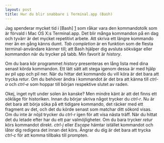 ```yaml
---
layout: post
title: Hur du blir snabbare i Terminal.app (Bash)
---
```

Jag spenderar mycket tid i [Bash] [1] som råkar vara den kommandotolk som är förvald i Mac&nbsp;OS&nbsp;X:s Terminal.app. Det blir många kommandon på en dag och tyvärr är det mycket repetitivt arbete. Att skriva ett längre kommando mer än en gång känns dumt. _Tab completion_ är en funktion som de flesta terminal-användare känner till; att Bash hjälper dig avsluta sökvägar eller kommandon när du trycker på tabb. Min favorit är _history_.

Om du bara kör programmet _history_ presenteras en lång lista med dina senast körda kommandon. Ett lätt sätt att stega igenom dessa är med hjälp av pil upp och pil ner. När du hittar det kommando du vill köra är det bara att trycka _retur_. Om du behöver ändra i kommandot är det bra att känna till _ctrl-a_ och _ctrl-e_ som hoppar till början respektive slutet av raden.

Okej, inget nytt under solen än kanske? Men mindre känt är att det finns ett sökläge för historiken. Innan du börjar skriva något trycker du _ctrl-r_. Nu är det bara att börja söka på ett tidigare kommando, det räcker med ett fragment av det, och det du körde senast som matchar ditt sökord visas. Om du inte är nöjd trycker du _ctrl-r_ igen för att visa nästa träff. När du hittat det du letade efter har du ett par valmöjligheter. Om du bara trycker _retur_ körs kommandot direkt. _ctrl-j_ eller _Escape_ hämtar istället kommandot och låter dig redigera det innan det körs. Ångrar du dig är det bara att trycka _ctrl-c_ för att komma tillbaks till prompten.

[1]: http://sv.wikipedia.org/wiki/Bash
